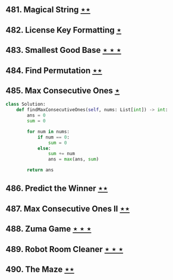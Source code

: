 ## 481. Magical String [$\star\star$](https://leetcode.com/problems/magical-string)

## 482. License Key Formatting [$\star$](https://leetcode.com/problems/license-key-formatting)

## 483. Smallest Good Base [$\star\star\star$](https://leetcode.com/problems/smallest-good-base)

## 484. Find Permutation [$\star\star$](https://leetcode.com/problems/find-permutation)

## 485. Max Consecutive Ones [$\star$](https://leetcode.com/problems/max-consecutive-ones)

```python
class Solution:
    def findMaxConsecutiveOnes(self, nums: List[int]) -> int:
        ans = 0
        sum = 0

        for num in nums:
            if num == 0:
                sum = 0
            else:
                sum += num
                ans = max(ans, sum)

        return ans
```

## 486. Predict the Winner [$\star\star$](https://leetcode.com/problems/predict-the-winner)

## 487. Max Consecutive Ones II [$\star\star$](https://leetcode.com/problems/max-consecutive-ones-ii)

## 488. Zuma Game [$\star\star\star$](https://leetcode.com/problems/zuma-game)

## 489. Robot Room Cleaner [$\star\star\star$](https://leetcode.com/problems/robot-room-cleaner)

## 490. The Maze [$\star\star$](https://leetcode.com/problems/the-maze)
